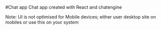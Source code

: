 #Chat app
Chat app created with React and chatengine

Note: UI is not optimised for Mobile devices;
either user desktop site on mobiles or use this on your system